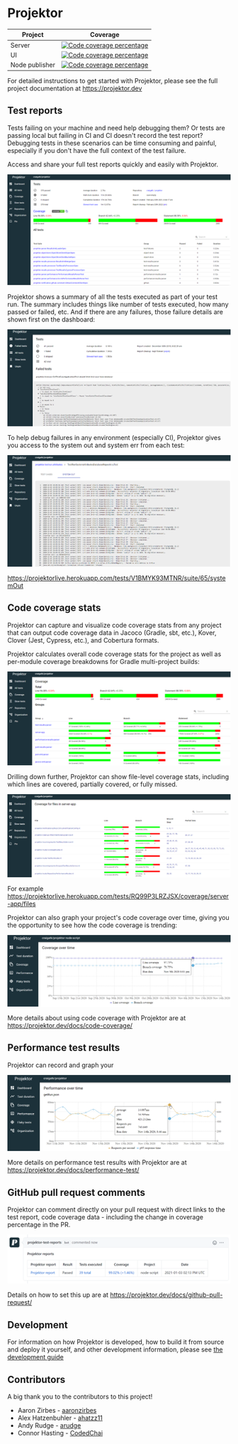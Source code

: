 # Projektor

| Project | Coverage |
| ------- | -------- |
| Server | [![Code coverage percentage](https://projektorlive.herokuapp.com/repo/craigatk/projektor/badge/coverage)](https://projektorlive.herokuapp.com/repository/craigatk/projektor/coverage) |
| UI | [![Code coverage percentage](https://projektorlive.herokuapp.com/repo/craigatk/projektor/project/ui-jest/badge/coverage)](https://projektorlive.herokuapp.com/repository/craigatk/projektor/project/ui-jest/coverage) |
| Node publisher | [![Code coverage percentage](https://projektorlive.herokuapp.com/repo/craigatk/projektor/project/node-script/badge/coverage)](https://projektorlive.herokuapp.com/repository/craigatk/projektor/project/node-script/coverage) |

For detailed instructions to get started with Projektor, please see the full project documentation at https://projektor.dev

## Test reports

Tests failing on your machine and need help debugging them? Or tests are passing local but failing in CI and
CI doesn't record the test report? Debugging tests in these scenarios can be time consuming and painful,
especially if you don't have the full context of the test failure.

Access and share your full test reports quickly and easily with Projektor.

![Projektor test report](images/all-tests-passing.png "Projektor test report")

Projektor shows a summary of all the tests executed as part of your test run. 
The summary includes things like number of tests executed, how many passed or failed, etc.
And if there are any failures, those failure details are shown first on the dashboard:

![Projektor dashboard failed test](images/projektor-dashboard-failed-test.png "Projektor dashboard failed test")

To help debug failures in any environment (especially CI), Projektor gives you access
to the system out and system err from each test:

![Projektor system out](images/test-system-output.png "Projektor system out")

https://projektorlive.herokuapp.com/tests/V1BMYK93MTNR/suite/65/systemOut

## Code coverage stats

Projektor can capture and visualize code coverage stats from any project that can output code coverage data in 
Jacoco (Gradle, sbt, etc.), Kover, Clover (Jest, Cypress, etc.), and Cobertura formats.

Projektor calculates overall code coverage stats for the project as well as per-module coverage breakdowns
for Gradle multi-project builds:

![Projektor overall code coverage](images/code-coverage-overall-and-group.png "Projektor overall code coverage")

Drilling down further, Projektor can show file-level coverage stats, including which lines are covered, partially covered, or fully missed.

![Projektor code coverage files](images/code-coverage-files.png "Projektor code coverage files")

For example https://projektorlive.herokuapp.com/tests/RQ99P3LRZJSX/coverage/server-app/files

Projektor can also graph your project's code coverage over time, giving you the opportunity to see
how the code coverage is trending:

![Projektor code coverage graph](images/projektor-code-coverage-graph.png "Projektor code coverage graph")

More details about using code coverage with Projektor are at https://projektor.dev/docs/code-coverage/

## Performance test results

Projektor can record and graph your

![Projektor performance test results graph](images/projektor-performance-graph-full.png "Projektor performance test results graph")

More details on performance test results with Projektor are at https://projektor.dev/docs/performance-test/

## GitHub pull request comments

Projektor can comment directly on your pull request with direct links to the test report, code coverage data - 
including the change in coverage percentage in the PR.

![Projektor pull request comment](images/pr-comment-increased-coverage.png "Projektor pull request comment")

Details on how to set this up are at https://projektor.dev/docs/github-pull-request/

## Development

For information on how Projektor is developed, how to build it from source and deploy it yourself, and other
development information, please see [the development guide](DEVELOPMENT.md)

## Contributors

A big thank you to the contributors to this project!

* Aaron Zirbes - [aaronzirbes](https://github.com/aaronzirbes)
* Alex Hatzenbuhler - [ahatzz11](https://github.com/ahatzz11)
* Andy Rudge - [arudge](https://github.com/arudge)
* Connor Hasting - [CodedChai](https://github.com/CodedChai)
